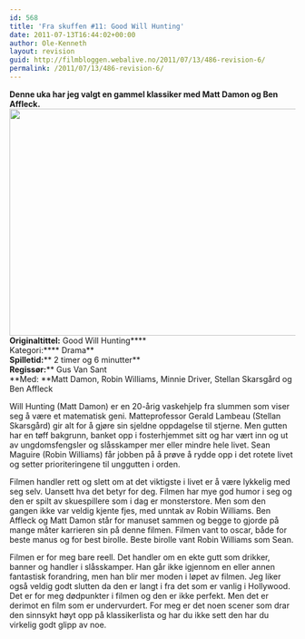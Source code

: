 ```yaml
---
id: 568
title: 'Fra skuffen #11: Good Will Hunting'
date: 2011-07-13T16:44:02+00:00
author: Ole-Kenneth
layout: revision
guid: http://filmbloggen.webalive.no/2011/07/13/486-revision-6/
permalink: /2011/07/13/486-revision-6/
---
```

**Denne uka har jeg valgt en gammel klassiker med Matt Damon og Ben Affleck.**  
[<img class="alignnone size-full wp-image-487" title="good_will_hunting" src="http://filmbloggen.webalive.no/files/2011/07/good_will_hunting.jpg" alt="" width="600" height="400" />](http://filmbloggen.webalive.no/files/2011/07/good_will_hunting.jpg)  
****Originaltittel:**** Good Will Hunting****  
Kategori:**** Drama**  
**Spilletid:**** 2 timer og 6 minutter**  
**Regissør:**** Gus Van Sant  
**Med: **Matt Damon, Robin Williams, Minnie Driver, Stellan Skarsgård og Ben Affleck

Will Hunting (Matt Damon) er en 20-årig vaskehjelp fra slummen som viser seg å være et matematisk geni. Matteprofessor Gerald Lambeau (Stellan Skarsgård) gir alt for å gjøre sin sjeldne oppdagelse til stjerne. Men gutten har en tøff bakgrunn, banket opp i fosterhjemmet sitt og har vært inn og ut av ungdomsfengsler og slåsskamper mer eller mindre hele livet. Sean Maguire (Robin Williams) får jobben på å prøve å rydde opp i det rotete livet og setter prioriteringene til unggutten i orden.

Filmen handler rett og slett om at det viktigste i livet er å være lykkelig med seg selv. Uansett hva det betyr for deg. Filmen har mye god humor i seg og den er spilt av skuespillere som i dag er monsterstore. Men som den gangen ikke var veldig kjente fjes, med unntak av Robin Williams. Ben Affleck og Matt Damon står for manuset sammen og begge to gjorde på mange måter karrieren sin på denne filmen. Filmen vant to oscar, både for beste manus og for best birolle. Beste birolle vant Robin Williams som Sean.

Filmen er for meg bare reell. Det handler om en ekte gutt som drikker, banner og handler i slåsskamper. Han går ikke igjennom en eller annen fantastisk forandring, men han blir mer moden i løpet av filmen. Jeg liker også veldig godt slutten da den er langt i fra det som er vanlig i Hollywood. Det er for meg dødpunkter i filmen og den er ikke perfekt. Men det er derimot en film som er undervurdert. For meg er det noen scener som drar den sinnsykt høyt opp på klassikerlista og har du ikke sett den har du virkelig godt glipp av noe.